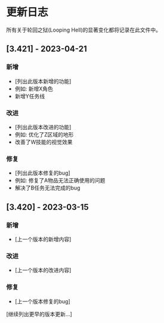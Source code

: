 # 更新日志

所有关于轮回之狱(Looping Hell)的显著变化都将记录在此文件中。

## [3.421] - 2023-04-21

### 新增
- [列出此版本新增的功能]
- 例如: 新增X角色
- 新增Y任务线

### 改进
- [列出此版本改进的功能]
- 例如: 优化了Z区域的地形
- 改善了W技能的视觉效果

### 修复
- [列出此版本修复的bug]
- 例如: 修复了A物品无法正确使用的问题
- 解决了B任务无法完成的bug

## [3.420] - 2023-03-15

### 新增
- [上一个版本的新增内容]

### 改进
- [上一个版本的改进内容]

### 修复
- [上一个版本修复的bug]

[继续列出更早的版本更新...]
